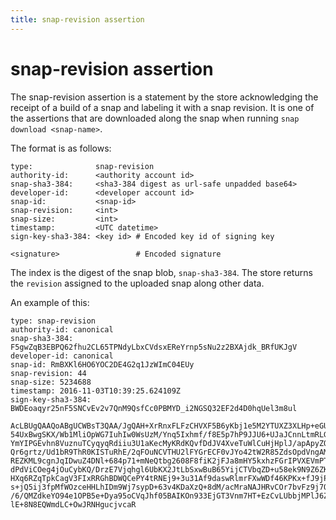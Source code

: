 ```yaml
---
title: snap-revision assertion
---
```


# snap-revision assertion

The snap-revision assertion is a statement by the store acknowledging the
receipt of a build of a snap and labeling it with a snap revision.
It is one of the assertions that are downloaded along the snap when
running `snap download <snap-name>`.

The format is as follows:

```text
type:              snap-revision
authority-id:      <authority account id>
snap-sha3-384:     <sha3-384 digest as url-safe unpadded base64>
developer-id:      <developer account id>
snap-id:           <snap-id>
snap-revision:     <int>
snap-size:         <int>
timestamp:         <UTC datetime>
sign-key-sha3-384: <key id> # Encoded key id of signing key

<signature>                 # Encoded signature
```

The index is the digest of the snap blob, `snap-sha3-384`. The store returns the
`revision` assigned to the uploaded snap along other data.

An example of this:

```text
type: snap-revision
authority-id: canonical
snap-sha3-384: F5gwZqB3EBPQ62fhu2CL65TPNdyLbxCVdsxEReYrnp5sNu2z2BXAjdk_BRfUKJgV
developer-id: canonical
snap-id: RmBXKl6HO6YOC2DE4G2q1JzWImC04EUy
snap-revision: 44
snap-size: 5234688
timestamp: 2016-11-03T10:39:25.624109Z
sign-key-sha3-384: BWDEoaqyr25nF5SNCvEv2v7QnM9QsfCc0PBMYD_i2NGSQ32EF2d4D0hqUel3m8ul

AcLBUgQAAQoABgUCWBsT3QAA/JgQAH+XrRnxFLFzCHVXF5B6yKbj1e5M2YTUXZ3XLHp+eGU93t+h
54UxBwgSKX/Wb1MliOpWG7IuhIw0WsUzM/Ynq5Ixhmf/f8E5p7hP9JJU6+UJaJCnnLtmRLG3x6Y7
YmYIPGEvhn8VuznuTCyqyqRdiiu3U1aKecMyKRdKQvfDdJV4XveTuWlCuHjHplJ/apApyZQDCA/O
Qr6grtz/Ud1bR9ThR0KISTuRhE/2qFOuNCVTHU2lFYGrECF0vJYo42tW2R85ZdsOpdVngAMUAJOZ
REZKML9cgnJqIDwuZ4DNl+684p71+mNeQtbg2608F8fiK2jFJa8mHY5kxhzFGrIPVXEVmPTRlc0Q
dPdViCOeg4jOuCybKQ/DrzE7Vjqhgl6UbKX2JtLbSxwBuB65YijCTVbqZD+u58ek9N9Z6ZKrJz2o
HXq6RZqTpkCagV3FIxRRGhBDWQCePY4tRNEj9+3u31Af9daswRlmrFXwWDf46KPKx+fJ9jPECknO
s+jQ5ij3fpMfWOzceHHLhIDm9Wj7sypD+63v4KDaXzQ+8dM/acMraNAJHRvCOr7bvFz9j7OEqr7y
/6/QMZdkeYO94e1OPB5e+Dya95oCVqJhf05BAIKOn933EjGT3Vnm7HT+EzCvLUbbjMPlJ6ZyNnp/
lE+8N8EQWmdLC+OwJRNHgucjvcaR
```
